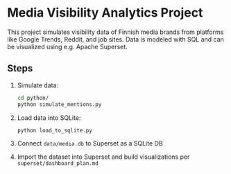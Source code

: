 ﻿# Media Visibility Analytics Project

This project simulates visibility data of Finnish media brands from platforms like Google Trends, Reddit, and job sites. Data is modeled with SQL and can be visualized using e.g. Apache Superset.

## Steps

1. Simulate data:
    ```bash
    cd python/
    python simulate_mentions.py
    ```

2. Load data into SQLite:
    ```bash
    python load_to_sqlite.py
    ```

3. Connect `data/media.db` to Superset as a SQLite DB

4. Import the dataset into Superset and build visualizations per `superset/dashboard_plan.md`
